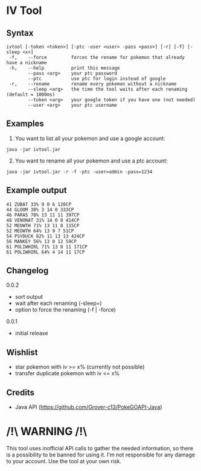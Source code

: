 IV Tool
=======

Syntax
------

```
ivtool [-token <token>] [-ptc -user <user> -pass <pass>] [-r] [-f] [-sleep <x>]
 -f,	--force 		forces the rename for pokemon that already have a nickname
 -h,	--help  		print this message
		--pass <arg>	your ptc password
		--ptc   		use ptc for login instead of google
 -r,	--rename		rename every pokemon without a nickname
		--sleep <arg>   the time the tool waits after each renaming (default = 1000ms)
		--token <arg>   your google token if you have one (not needed)
		--user <arg>	your ptc username
```

Examples
--------

1) You want to list all your pokemon and use a google account: 
```
java -jar ivtool.jar
```
2) You want to rename all your pokemon and use a ptc account:
```
java -jar ivtool.jar -r -f -ptc -user=admin -pass=1234
```
Example output
--------------

```
41 ZUBAT 33% 9 0 6 120CP 
44 GLOOM 38% 3 14 0 333CP 
46 PARAS 78% 13 11 11 397CP 
48 VENONAT 31% 14 0 0 414CP 
52 MEOWTH 71% 13 11 8 115CP 
52 MEOWTH 64% 13 9 7 51CP 
54 PSYDUCK 82% 11 13 13 424CP 
56 MANKEY 56% 13 0 12 59CP 
61 POLIWHIRL 71% 13 8 11 171CP 
61 POLIWHIRL 64% 4 14 11 17CP 
```

Changelog
---------

0.0.2

* sort output
* wait after each renaming (-sleep=<time in ms>)
* option to force the renaming (-f | -force)

0.0.1

* initial release

Wishlist
--------

* star pokemon with iv >= x% (currently not possible)
* transfer duplicate pokemon with iv <= x%

Credits
-------

* Java API (https://github.com/Grover-c13/PokeGOAPI-Java)

/!\ WARNING /!\
===============

This tool uses inofficial API calls to gather the needed information, so there is a possibility to be banned for using it. 
I'm not responsible for any damage to your account. Use the tool at your own risk.